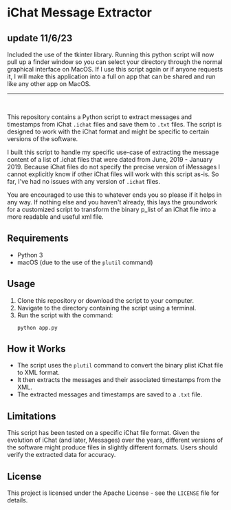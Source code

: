 # iChat Message Extractor

## **update** 11/6/23

Included the use of the tkinter library. Running this python script will now pull up a finder window so you can select your directory through the normal graphical interface on MacOS. If I use this script again or if anyone requests it, I will make this application into a full on app that can be shared and run like any other app on MacOS. 

---

<br>


This repository contains a Python script to extract messages and timestamps from iChat `.ichat` files and save them to `.txt` files. The script is designed to work with the iChat format and might be specific to certain versions of the software.

I built this script to handle my specific use-case of extracting the message content of a list of .ichat files that were dated from June, 2019 - January 2019. Because iChat files do not specify the precise version of iMessages I cannot explicitly know if other iChat files will work with this script as-is. So far, I've had no issues with any version of `.ichat` files.

You are encouraged to use this to whatever ends you so please if it helps in any way. If nothing else and you haven't already, this lays the groundwork for a customized script to transform the binary p_list of an iChat file into a more readable and useful xml file. 

## Requirements

- Python 3
- macOS (due to the use of the `plutil` command)

## Usage

1. Clone this repository or download the script to your computer.
2. Navigate to the directory containing the script using a terminal.
3. Run the script with the command:
   ```
   python app.py
   ```
## How it Works

- The script uses the `plutil` command to convert the binary plist iChat file to XML format.
- It then extracts the messages and their associated timestamps from the XML.
- The extracted messages and timestamps are saved to a `.txt` file.

## Limitations

This script has been tested on a specific iChat file format. Given the evolution of iChat (and later, Messages) over the years, different versions of the software might produce files in slightly different formats. Users should verify the extracted data for accuracy.

## License

This project is licensed under the Apache License - see the `LICENSE` file for details.
